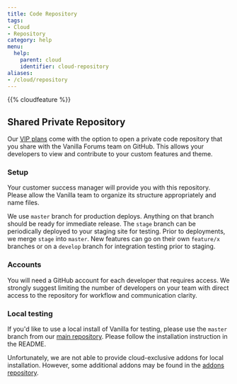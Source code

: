 ```yaml
---
title: Code Repository
tags:
- Cloud
- Repository
category: help
menu:
  help:
    parent: cloud
    identifier: cloud-repository
aliases:
- /cloud/repository
---
```


{{% cloudfeature %}}

## Shared Private Repository

Our [VIP plans](https://vanillaforums.com/plans) come with the option to open a private code repository that you share with the Vanilla Forums team on GitHub. This allows your developers to view and contribute to your custom features and theme.

### Setup

Your customer success manager will provide you with this repository. Please allow the Vanilla team to organize its structure appropriately and name files.

We use `master` branch for production deploys. Anything on that branch should be ready for immediate release. The `stage` branch can be periodically deployed to your staging site for testing. Prior to deployments, we merge `stage` into `master`. New features can go on their own `feature/x` branches or on a `develop` branch for integration testing prior to staging.

### Accounts

You will need a GitHub account for each developer that requires access. We strongly suggest limiting the number of developers on your team with direct access to the repository for workflow and communication clarity.

### Local testing

If you'd like to use a local install of Vanilla for testing, please use the `master` branch from our [main repository](https://github.com/vanilla/vanilla). Please follow the installation instruction in the README.

Unfortunately, we are not able to provide cloud-exclusive addons for local installation. However, some additional addons may be found in the [addons repository](https://github.com/vanilla/addons).
